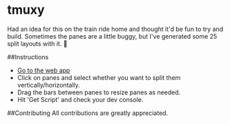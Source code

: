 # tmuxy

Had an idea for this on the train ride home and thought it'd be fun to try and build.  Sometimes the panes are a little buggy, but I've generated some 25 split layouts with it. :octopus:

##Instructions
- [Go to the web app](http://hedgerh.github.io/tmuxy)
- Click on panes and select whether you want to split them vertically/horizontally.
- Drag the bars between panes to resize panes as needed.
- Hit 'Get Script' and check your dev console.

##Contributing
All contributions are greatly appreciated.
